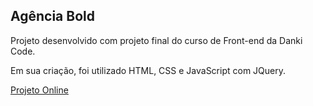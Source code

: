 ## Agência Bold


Projeto desenvolvido com projeto final do curso de Front-end da Danki Code.

Em sua criação, foi utilizado HTML, CSS e JavaScript com JQuery.


[Projeto Online](https://mgomesr.github.io/agencia-bold/)
